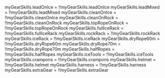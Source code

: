 myGearSkills.leadOnIce = !!myGearSkills.leadOnIce
    myGearSkills.leadMixed = !!myGearSkills.leadMixed
    myGearSkills.cleanOnIce = !!myGearSkills.cleanOnIce
    myGearSkills.cleanOnRock = !!myGearSkills.cleanOnRock
    myGearSkills.topRopeOnRock = !!myGearSkills.topRopeOnRock
    myGearSkills.fullIceRack = !!myGearSkills.fullIceRack
    myGearSkills.rockRack = !!myGearSkills.rockRack
    myGearSkills.iceRack = !!myGearSkills.iceRack
    myGearSkills.dryRope60m = !!myGearSkills.dryRope60m
    myGearSkills.dryRope70m = !!myGearSkills.dryRope70m
    myGearSkills.halfRopes = !!myGearSkills.halfRopes
    myGearSkills.iceTools = !!myGearSkills.iceTools
    myGearSkills.crampons = !!myGearSkills.crampons
    myGearSkills.helmet = !!myGearSkills.helmet
    myGearSkills.harness = !!myGearSkills.harness
    myGearSkills.extraGear = !!myGearSkills.extraGear
